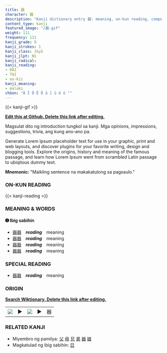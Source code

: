 ```yaml
---
title: 器
character: 器
description: "Kanji dictionary entry 器: meaning, on-kun reading, compounds, origin, related kanji"
content_type: kanji
featured_image: "/器.gif"
weight: 111
frequency: 111
kanji_grade: 9
kanji_strokes: 1
kanji_class: Jōyō
kanji_jlpt: N1
kanji_radical: 
kanji_reading: 
- DAI
- TAI
- oo-kii
kanji_meaning:
- malaki
chōon: "Ā Ī Ū Ē Ō ā ī ū ē ō ’"
---
```

[//]: # (Don't edit the line below. Kanji animated GIF code is automatically generated.)
{{< kanji-gif >}}

[//]: # (Edit below this line.)

**[Edit this at Github. Delete this link after editing.](https://github.com/tim0g/tim/tree/main/content/kanji/器/index.md)**

Magsulat dito ng introduction tungkol sa kanji. Mga opinions, impressions, suggestions, trivia, ang kung ano-ano pa.

Generate Lorem Ipsum placeholder text for use in your graphic, print and web layouts, and discover plugins for your favorite writing, design and blogging tools. Explore the origins, history and meaning of the famous passage, and learn how Lorem Ipsum went from scrambled Latin passage to ubiqitous dummy text.
 
**Mnemonic:** "Maikling sentence na makakatulong sa pagsaulo."

### ON-KUN READING

[//]: # (Don't edit the line below. ON-KUN READING code is automatically generated.)
{{< kanji-reading >}}

### MEANING & WORDS

#### ➊ **Ibig sabihin**
  - [器](../器)[器](../器)　***reading***　meaning
  - [器](../器)[器](../器)　***reading***　meaning
  - [器](../器)[器](../器)　***reading***　meaning
  - [器](../器)[器](../器)　***reading***　meaning

### SPECIAL READING
  - [器](../器)[器](../器)　***reading***　meaning

### ORIGIN

**[Search Wiktionary. Delete this link after editing.](https://wiktionary.org/wiki/器)**
<table class="kanji-table"><tr><td>
<img src="60px-器-bronze.svg.png">
</td><td>▶</td><td>
<img src="60px-器-oracle.svg.png">
</td><td>▶</td>
<td class="kanji-origin">器</td>
</tr></table>

### RELATED KANJI
- Miyembro ng pamilya: [父](../父) [母](../母) [兄](../兄) [弟](../弟) [器](../器) [娘](../娘)
- Magkatulad ng ibig sabihin: [日](../日)
